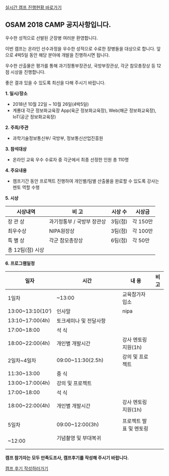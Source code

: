 [ 실시간 캠프 진행현황 바로가기](https://osam2018.github.io/notice/)

## OSAM 2018 CAMP 공지사항입니다.

우수한 성적으로 선발된 군장병 여러분 환영합니다.

이번 캠프는 온라인 선수과정을 우수한 성적으로 수료한 장병들을 대상으로 합니다. 앞으로 4박5일 동안 해당 분야에 개발을 진행하시면 됩니다.

우수한 산출물은 평가를 통해 과기정통부장관상, 국방부장관상, 각군 참모총장상 등  12점 시상을 진행합니다.

좋은 결과 있을 수 있도록 최선을 다해 주시기 바랍니다.



**1. 일시/장소**

- 2018년 10월 22일 ~ 10월 26일(4박5일)
- 계룡대 각군 정보화교육장 App(육군 정보화교육장), Web(해군 정보화교육장), IoT(공군 정보화교육장)



**2. 주최/주관**

- 과학기술정보통신부/ 국방부, 정보통신산업진흥원


**3. 참석대상**

- 온라인 교육 우수 수료자 중 각군에서 최종 선정한 인원 총 110명



**4. 주요내용**

- 캠프기간 동안 프로젝트 진행하여 개인별/팀별 산출물을 완료할 수 있도록 강사는 멘토 역할 수행



**5. 시상**

| 시상내역        | 비   고           | 시상 수  | 시상금  |
| ----------- | --------------- | ----- | ----- |
| 장 관 상      | 과기정통부 / 국방부 장관상 | 3팀(점) | 각 150만 |
| 최우수상       | NIPA원장상        | 3팀(점) | 각 100만 |
| 특 별 상        | 각군 참모총장상         | 6팀(점) | 각 50만 |
| 총 12팀(점) 시상 |                 |       |       |



**6. 프로그램일정**

| 일자               | 시간                                       | 내    용                                   | 비   고 |
| ---------------- | ---------------------------------------- | ---------------------------------------- | ----- |
| 1일차              | ~13:00                                   | 교육참가자 입소                                 |       |
| 13:00~13:10(10‘) | 인사말 | nipa  |       |
| 13:10~17:00(4h)  | 토크세미나 및 전달사항                                |                                          |       |
| 17:00~18:00      | 석  식                                     |                                          |       |
| 18:00~22:00(4h)  | 개인별 개발시간                                 | 강사 멘토링 지원(1h)                            |       |
| 2일차~4일차          | 09:00~11:30(2.5h)                        | 강의 및 프로젝트                                |       |
| 11:30~13:00      | 중  식                                     |                                          |       |
| 13:00~17:00(4h)  | 강의 및 프로젝트                                |                                          |       |
| 17:00~18:00      | 석  식                                     |                                          |       |
| 18:00~22:00(4h)  | 개인별 개발시간                                 | 강사 멘토링 지원(1h)                            |       |
|                  |                                          |                                          |       |
| 5일차              | 09:00~12:00(3h)                          | 프로젝트 발표 및 멘토링                            |       |
| ~12:00           | 기념촬영 및 부대복귀                              |                                          |       |

**캠프 참가자는 모두 만족도조사,  캠프후기를 작성해 주시기 바랍니다.**

[캠프 후기 작성하러가기](http://osam.oss.kr/board/index.jsp?code=camp2018)


